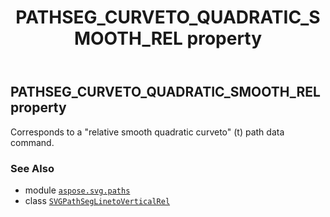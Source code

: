 ﻿---
title: PATHSEG_CURVETO_QUADRATIC_SMOOTH_REL property
second_title: Aspose.SVG for Python via .NET API References
description: 
type: docs
weight: 140
url: /python-net/aspose.svg.paths/svgpathseglinetoverticalrel/pathseg_curveto_quadratic_smooth_rel/
is_root: false
---

## PATHSEG_CURVETO_QUADRATIC_SMOOTH_REL property


Corresponds to a "relative smooth quadratic curveto" (t) path data command.

### See Also
* module [`aspose.svg.paths`](../../)
* class [`SVGPathSegLinetoVerticalRel`](/svg/python-net/aspose.svg.paths/svgpathseglinetoverticalrel)

